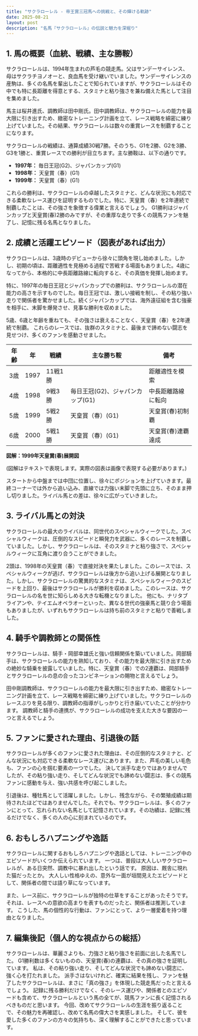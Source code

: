 ```yaml
---
title: "サクラローレル - 帝王賞三冠馬への挑戦と、その輝ける軌跡"
date: 2025-08-21
layout: post
description: "名馬『サクラローレル』の伝説と魅力を深堀り"
---
```


## 1. 馬の概要（血統、戦績、主な勝鞍）

サクラローレルは、1994年生まれの芦毛の競走馬。父はサンデーサイレンス、母はサクラチヨノオーと、良血馬を受け継いでいました。サンデーサイレンスの産駒は、多くの名馬を輩出したことで知られていますが、サクラローレルはその中でも特に長距離を得意とする、スタミナと粘り強さを兼ね備えた馬として注目を集めました。

馬主は桜井進氏、調教師は田中剛氏。田中調教師は、サクラローレルの能力を最大限に引き出すため、緻密なトレーニング計画を立て、レース戦略を綿密に練り上げていました。その結果、サクラローレルは数々の重賞レースを制覇することになります。

サクラローレルの戦績は、通算成績30戦7勝。そのうち、G1を2勝、G2を3勝、G3を1勝と、重賞レースでの勝利が目立ちます。主な勝鞍は、以下の通りです。

* **1997年：** 毎日王冠(G2)、ジャパンカップ(G1)
* **1998年：**  天皇賞（春）(G1)
* **1999年：**  天皇賞（春）(G1)


これらの勝利は、サクラローレルの卓越したスタミナと、どんな状況にも対応できる柔軟なレース運びを証明するものでした。特に、天皇賞（春）を2年連続で制覇したことは、その強さを象徴する偉業と言えるでしょう。  G1勝利はジャパンカップと天皇賞(春)2勝のみですが、その重厚な走りで多くの競馬ファンを魅了し、記憶に残る名馬となりました。


## 2. 成績と活躍エピソード（図表があれば出力）

サクラローレルは、3歳時のデビューから徐々に頭角を現し始めました。しかし、初期の頃は、距離適性を見極める過程で苦戦する場面もありました。4歳になってから、本格的に中長距離路線に転向すると、その真価を発揮し始めます。

特に、1997年の毎日王冠とジャパンカップでの勝利は、サクラローレルの潜在能力の高さを示すものでした。毎日王冠では、激しい接戦を制し、その粘り強い走りで関係者を驚かせました。続くジャパンカップでは、海外遠征組を含む強豪を相手に、末脚を爆発させ、見事な勝利を収めました。

5歳、6歳と年齢を重ねても、その強さは衰えることなく、天皇賞（春）を2年連続で制覇。  これらのレースでは、抜群のスタミナと、最後まで諦めない闘志を見せつけ、多くのファンを感動させました。

| 年齢 | 年 | 戦績 | 主な勝ち鞍 | 備考 |
|---|---|---|---|---|
| 3歳 | 1997 | 11戦1勝 |  | 距離適性を模索 |
| 4歳 | 1998 | 9戦3勝 | 毎日王冠(G2)、ジャパンカップ(G1) | 中長距離路線に転向 |
| 5歳 | 1999 | 5戦2勝 | 天皇賞（春）(G1) | 天皇賞(春)初制覇 |
| 6歳 | 2000 | 5戦1勝 | 天皇賞（春）(G1) | 天皇賞(春)連覇達成 |


**図解：1999年天皇賞(春)展開図**

(図解はテキストで表現します。実際の図表は画像で表現する必要があります。)

スタートから中盤までは中団に位置し、徐々にポジションを上げていきます。最終コーナーでは外から追い込み、直線では力強い末脚で先頭に立ち、そのまま押し切りました。ライバル馬との差は、徐々に広がっていきました。


## 3. ライバル馬との対決

サクラローレルの最大のライバルは、同世代のスペシャルウィークでした。スペシャルウィークは、圧倒的なスピードと瞬発力を武器に、多くのレースを制覇していました。しかし、サクラローレルは、そのスタミナと粘り強さで、スペシャルウィークに互角に渡り合うことができました。

2頭は、1998年の天皇賞（春）で直接対決を果たしました。このレースでは、スペシャルウィークが逃げ、サクラローレルは後方から追い上げる展開となりました。しかし、サクラローレルの驚異的なスタミナは、スペシャルウィークのスピードを上回り、最後はサクラローレルが勝利を収めました。このレースは、サクラローレルの名を世に知らしめる大きな転機となりました。  他にも、ナリタブライアンや、テイエムオペラオーといった、異なる世代の強豪馬と競り合う場面もありましたが、いずれもサクラローレルは持ち前のスタミナと粘りで善戦しました。


## 4. 騎手や調教師との関係性

サクラローレルは、騎手・岡部幸雄氏と強い信頼関係を築いていました。岡部騎手は、サクラローレルの能力を熟知しており、その能力を最大限に引き出すための絶妙な騎乗を披露していました。特に、天皇賞（春）での2連覇は、岡部騎手とサクラローレルの息の合ったコンビネーションの賜物と言えるでしょう。

田中剛調教師は、サクラローレルの能力を最大限に引き出すため、緻密なトレーニング計画を立て、レース戦略を綿密に練り上げていました。サクラローレルのレースぶりを見る限り、調教師の指導がしっかりと行き届いていたことが分かります。  調教師と騎手の連携が、サクラローレルの成功を支えた大きな要因の一つと言えるでしょう。


## 5. ファンに愛された理由、引退後の話

サクラローレルが多くのファンに愛された理由は、その圧倒的なスタミナと、どんな状況にも対応できる柔軟なレース運びにあります。また、芦毛の美しい毛色も、ファンの心を掴む要素の一つでした。  決して派手な走りではありませんでしたが、その粘り強い走り、そしてどんな状況でも諦めない闘志は、多くの競馬ファンに感動を与え、強い共感を呼び起こしました。

引退後は、種牡馬として活躍しました。しかし、残念ながら、その繁殖成績は期待されたほどではありませんでした。それでも、サクラローレルは、多くのファンにとって、忘れられない名馬として記憶されています。その功績は、記録に残るだけでなく、多くの人の心に刻まれているのです。


## 6. おもしろハプニングや逸話

サクラローレルに関するおもしろハプニングや逸話としては、トレーニング中のエピソードがいくつか伝えられています。  一つは、普段は大人しいサクラローレルが、ある日突然、調教中に暴れ出したという話です。  原因は、厩舎に現れた猫だったとか。  大人しい性格ゆえの、意外な一面が垣間見えたエピソードとして、関係者の間では語り草になっています。

また、レース前に、サクラローレルが独特の仕草をすることがあったそうです。  それは、レースへの意欲の高まりを表すものだったと、関係者は推測しています。  こうした、馬の個性的な行動は、ファンにとって、より一層愛着を持つ理由となりました。


## 7. 編集後記（個人的な視点からの総括）

サクラローレルは、華麗さよりも、力強さと粘り強さを前面に出した名馬でした。  G1勝利数は多くないものの、天皇賞(春)の連覇は、その真の強さを証明しています。  私は、その粘り強い走り、そしてどんな状況でも諦めない闘志に、強く心を打たれました。  派手さはないけれど、確実に結果を残し、ファンを魅了したサクラローレルは、まさに「真の強さ」を体現した競走馬だったと言えるでしょう。  記録に残る勝利だけでなく、そのレース運びや、関係者とのエピソードも含めて、サクラローレルという馬の全てが、競馬ファンに長く記憶されるべきものだと思います。  今回、改めてサクラローレルの生涯を振り返ることで、その魅力を再確認し、改めて名馬の偉大さを実感しました。  そして、彼を愛した多くのファンの方々の気持ちも、深く理解することができたと思っています。
